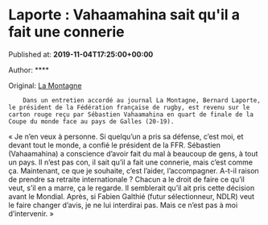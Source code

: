 
# Laporte : Vahaamahina sait qu'il a fait une connerie

Published at: **2019-11-04T17:25:00+00:00**

Author: ****

Original: [La Montagne](https://www.lamontagne.fr/clermont-ferrand-63000/sports/laporte-vahaamahina-sait-qu-il-a-fait-une-connerie_13677395/)


        Dans un entretien accordé au journal La Montagne, Bernard Laporte, le président de la Fédération française de rugby, est revenu sur le carton rouge reçu par Sébastien Vahaamahina en quart de finale de la Coupe du monde face au pays de Galles (20-19).
      
« Je n’en veux à personne. Si quelqu’un a pris sa défense, c’est moi, et devant tout le monde, a confié le président de la FFR. Sébastien (Vahaamahina) a conscience d’avoir fait du mal à beaucoup de gens, à tout un pays. Il n’est pas con, il sait qu’il a fait une connerie, mais c’est comme ça. Maintenant, ce que je souhaite, c’est l’aider, l’accompagner. A-t-il raison de prendre sa retraite internationale ? Chacun a le droit de faire ce qu’il veut, s’il en a marre, ça le regarde. Il semblerait qu’il ait pris cette décision avant le Mondial. Après, si Fabien Galthié (futur sélectionneur, NDLR) veut le faire changer d’avis, je ne lui interdirai pas. Mais ce n’est pas à moi d’intervenir. »
